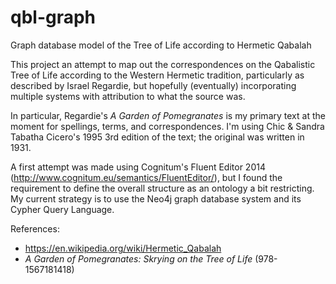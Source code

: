 # qbl-graph
Graph database model of the Tree of Life according to Hermetic Qabalah

This project an attempt to map out the correspondences on the Qabalistic Tree of Life according to the Western Hermetic tradition, particularly as described by Israel Regardie, but hopefully (eventually) incorporating multiple systems with attribution to what the source was.

In particular, Regardie's *A Garden of Pomegranates* is my primary text at the moment for spellings, terms, and correspondences. I'm using Chic & Sandra Tabatha Cicero's 1995 3rd edition of the text; the original was written in 1931.

A first attempt was made using Cognitum's Fluent Editor 2014 (http://www.cognitum.eu/semantics/FluentEditor/), but I found the requirement to define the overall structure as an ontology a bit restricting. My current strategy is to use the Neo4j graph database system and its Cypher Query Language.

References:
* https://en.wikipedia.org/wiki/Hermetic_Qabalah
* *A Garden of Pomegranates: Skrying on the Tree of Life* (978-1567181418)
